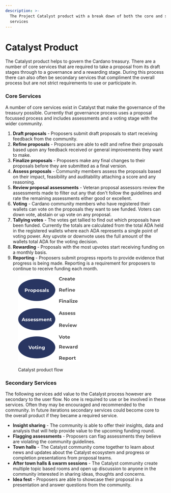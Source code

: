 ```yaml
---
description: >-
  The Project Catalyst product with a break down of both the core and secondary
  services
---
```


# Catalyst Product

The Catalyst product helps to govern the Cardano treasury. There are a number of core services that are required to take a proposal from its draft stages through to a governance and a rewarding stage. During this process there can also often be secondary services that compliment the overall process but are not strict requirements to use or participate in.



### Core Services

A number of core services exist in Catalyst that make the governance of the treasury possible. Currently that governance process uses a proposal focussed process and includes assessments and a voting stage with the wider community.



1. **Draft proposals** - Proposers submit draft proposals to start receiving feedback from the community.
2. **Refine proposals** - Proposers are able to edit and refine their proposals based upon any feedback received or general improvements they want to make.
3. **Finalize proposals** - Proposers make any final changes to their proposals before they are submitted as a final version.
4. **Assess proposals** - Community members assess the proposals based on their impact, feasibility and auditability attaching a score and any reasoning.
5. **Review proposal assessments** - Veteran proposal assessors review the assessments made to filter out any that don't follow the guidelines and rate the remaining assessments either good or excellent.
6. **Voting** - Cardano community members who have registered their wallets can vote on the proposals they want to see funded. Voters can down vote, abstain or up vote on any proposal.
7. **Tallying votes** - The votes get tallied to find out which proposals have been funded. Currently the totals are calculated from the total ADA held in the registered wallets where each ADA represents a single point of voting power. Any upvote or downvote uses the full amount of the wallets total ADA for the voting decision.
8. **Rewarding** - Proposals with the most upvotes start receiving funding on a monthly basis.&#x20;
9. **Reporting** - Proposers submit progress reports to provide evidence that progress is being made. Reporting is a requirement for proposers to continue to receive funding each month.

<div align="left">

<figure><img src="../.gitbook/assets/catalyst-components.png" alt=""><figcaption><p>Catalyst product flow</p></figcaption></figure>

</div>



### Secondary Services

The following services add value to the Catalyst process however are secondary to the user flow. No one is required to use or be involved in these services. Often they may be encouraged and recommended to the community. In future iterations secondary services could become core to the overall product if they became a required service.



* **Insight sharing** - The community is able to offer their insights, data and analysis that will help provide value to the upcoming funding round.
* **Flagging assessments** - Proposers can flag assessments they believe are violating the community guidelines.
* **Town halls** - The Catalyst community come together to learn about news and updates about the Catalyst ecosystem and progress or completion presentations from proposal teams.
* **After town halls & swarm sessions** - The Catalyst community create multiple topic based rooms and open up discussion to anyone in the community interested in sharing ideas, thoughts and concerns.
* **Idea fest** - Proposers are able to showcase their proposal in a presentation and answer questions from the community.
